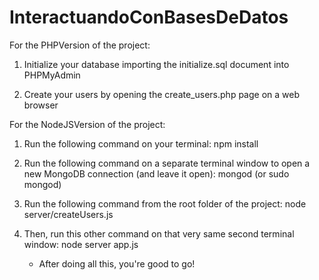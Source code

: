 # InteractuandoConBasesDeDatos

For the PHPVersion of the project: 

1) Initialize your database importing the initialize.sql document into PHPMyAdmin

2) Create your users by opening the create_users.php page on a web browser

For the NodeJSVersion of the project:

1) Run the following command on your terminal:
   npm install

2) Run the following command on a separate terminal window to open a new MongoDB connection (and leave it open):
   mongod (or sudo mongod)
   
3) Run the following command from the root folder of the project:
   node server/createUsers.js
   
4) Then, run this other command on that very same second terminal window:
   node server app.js
   
   - After doing all this, you're good to go!

